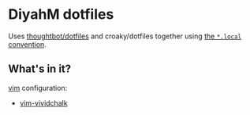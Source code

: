 DiyahM dotfiles
===============

Uses [thoughtbot/dotfiles](https://github.com/thoughtbot/dotfiles) and
croaky/dotfiles together using [the `*.local` convention][dot-local].

[dot-local]: http://robots.thoughtbot.com/manage-team-and-personal-dotfiles-together-with-rcm

What's in it?
-------------

[vim](http://www.vim.org/) configuration:

* [vim-vividchalk](https://github.com/tpope/vim-vividchalk)
